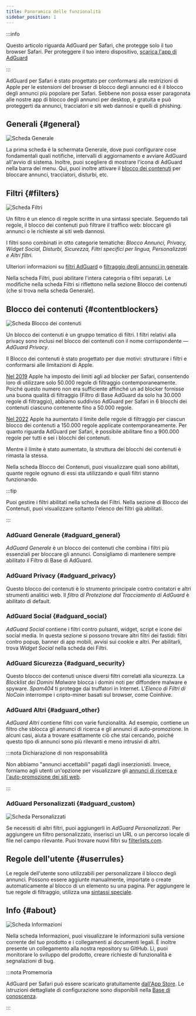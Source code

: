 ```yaml
---
title: Panoramica delle funzionalità
sidebar_position: 1
---
```


:::info

Questo articolo riguarda AdGuard per Safari, che protegge solo il tuo browser Safari. Per proteggere il tuo intero dispositivo, [scarica l'app di AdGuard](https://agrd.io/download-kb-adblock)

:::

AdGuard per Safari è stato progettato per conformarsi alle restrizioni di Apple per le estensioni del browser di blocco degli annunci ed è il blocco degli annunci più popolare per Safari. Sebbene non possa esser paragonata alle nostre app di blocco degli annunci per desktop, è gratuita e può proteggerti da annunci, tracciatori e siti web dannosi e quelli di phishing.

## Generali {#general}

![Scheda Generale](https://cdn.adtidy.org/public/Adguard/Blog/AG_for_Safari_in-depth_review/General.png)

La prima scheda è la schermata Generale, dove puoi configurare cose fondamentali quali notifiche, intervalli di aggiornamento e avviare AdGuard all'avvio di sistema. Inoltre, puoi scegliere di mostrare l'icona di AdGuard nella barra dei menu. Qui, puoi inoltre attivare il [blocco dei contenuti](#contentblockers) per bloccare annunci, tracciatori, disturbi, etc.

## Filtri {#filters}

![Scheda Filtri](https://cdn.adtidy.org/public/Adguard/Blog/AG_for_Safari_in-depth_review/Filters.png)

Un filtro è un elenco di regole scritte in una sintassi speciale. Seguendo tali regole, il blocco dei contenuti può filtrare il traffico web: bloccare gli annunci o le richieste ai siti web dannosi.

I filtri sono combinati in otto categorie tematiche: *Blocco Annunci, Privacy, Widget Social, Disturbi, Sicurezza, Filtri specifici per lingua, Personalizzati e Altri filtri*.

Ulteriori informazioni su [filtri AdGuard](/general/ad-filtering/adguard-filters) o [filtraggio degli annunci in generale](/general/ad-filtering/how-ad-blocking-works).

Nella scheda Filtri, puoi abilitare l'intera categoria o filtri separati. Le modifiche nella scheda Filtri si riflettono nella sezione Blocco dei contenuti (che si trova nella scheda Generale).

## Blocco dei contenuti {#contentblockers}

![Scheda Blocco dei contenuti](https://cdn.adtidy.org/public/Adguard/Blog/AG_for_Safari_in-depth_review/Contentblockers.png)

Un blocco dei contenuti è un gruppo tematico di filtri. I filtri relativi alla privacy sono inclusi nel blocco dei contenuti con il nome corrispondente — *AdGuard Privacy*.

Il Blocco dei contenuti è stato progettato per due motivi: strutturare i filtri e conformarsi alle limitazioni di Apple.

[Nel 2019](https://adguard.com/en/blog/adguard-safari-1-5.html) Apple ha imposto dei limiti agli ad blocker per Safari, consentendo loro di utilizzare solo 50.000 regole di filtraggio contemporaneamente. Poiché questo numero non era sufficiente affinché un ad blocker fornisse una buona qualità di filtraggio (Filtro di Base AdGuard da solo ha 30.000 regole di filtraggio), abbiamo suddiviso AdGuard per Safari in 6 blocchi dei contenuti ciascuno contenente fino a 50.000 regole.

[Nel 2022](https://adguard.com/en/blog/adguard-for-safari-1-11.html) Apple ha aumentato il limite delle regole di filtraggio per ciascun blocco dei contenuti a 150.000 regole applicate contemporaneamente. Per quanto riguarda AdGuard per Safari, è possibile abilitare fino a 900.000 regole per tutti e sei i blocchi dei contenuti.

Mentre il limite è stato aumentato, la struttura dei blocchi dei contenuti è rimasta la stessa.

Nella scheda Blocco dei Contenuti, puoi visualizzare quali sono abilitati, quante regole ognuno di essi sta utilizzando e quali filtri stanno funzionando.

:::tip

Puoi gestire i filtri abilitati nella scheda dei Filtri. Nella sezione di Blocco dei Contenuti, puoi visualizzare soltanto l'elenco dei filtri già abilitati.

:::

### AdGuard Generale {#adguard_general}

*AdGuard Generale* è un blocco dei contenuti che combina i filtri più essenziali per bloccare gli annunci. Consigliamo di mantenere sempre abilitato il Filtro di Base di AdGuard.

### AdGuard Privacy {#adguard_privacy}

Questo blocco dei contenuti è lo strumento principale contro contatori e altri strumenti analitici web. Il *filtro di Protezione dal Tracciamento di AdGuard* è abilitato di default.

### AdGuard Social {#adguard_social}

*AdGuard Social* contiene i filtri contro pulsanti, widget, script e icone dei social media. In questa sezione si possono trovare altri filtri dei fastidi: filtri contro popup, banner di app mobili, avvisi sui cookie e altri. Per abilitarli, trova *Widget Social* nella scheda dei Filtri.

### AdGuard Sicurezza {#adguard_security}

Questo blocco dei contenuti unisce diversi filtri correlati alla sicurezza. La *Blocklist dei Domini Malware* blocca i domini noti per diffondere malware e spyware. *Spam404* ti protegge dai truffatori in Internet. L'*Elenco di Filtri di NoCoin* interrompe i cripto-miner basati sul browser, come Coinhive.

### AdGuard Altri {#adguard_other}

*AdGuard Altri* contiene filtri con varie funzionalità. Ad esempio, contiene un filtro che sblocca gli annunci di ricerca e gli annunci di auto-promozione. In alcuni casi, aiuta a trovare esattamente ciò che stai cercando, poiché questo tipo di annunci sono più rilevanti e meno intrusivi di altri.

:::nota Dichiarazione di non responsabilità

Non abbiamo "annunci accettabili" pagati dagli inserzionisti. Invece, forniamo agli utenti un'opzione per visualizzare gli [annunci di ricerca e l'auto-promozione dei siti web](/general/ad-filtering/search-ads).

:::

### AdGuard Personalizzati {#adguard_custom}

![Scheda Personalizzati](https://cdn.adtidy.org/public/Adguard/Blog/AG_for_Safari_in-depth_review/AGCustom.png)

Se necessiti di altri filtri, puoi aggiungerli in *AdGuard Personalizzati*. Per aggiungere un filtro personalizzato, inserisci un URL o un percorso locale di file nel campo rilevante. Puoi trovare nuovi filtri su [filterlists.com](https://filterlists.com/).

## Regole dell'utente {#userrules}

Le regole dell'utente sono utilizzabili per personalizzare il blocco degli annunci. Possono essere aggiunte manualmente, importate o create automaticamente al blocco di un elemento su una pagina. Per aggiungere le tue regole di filtraggio, utilizza una [sintassi speciale](/general/ad-filtering/create-own-filters).

## Info {#about}

![Scheda Informazioni](https://cdn.adtidy.org/public/Adguard/Blog/AG_for_Safari_in-depth_review/About.png)

Nella scheda Informazioni, puoi visualizzare le informazioni sulla versione corrente del tuo prodotto e i collegamenti ai documenti legali. È inoltre presente un collegamento alla nostra repository su GitHub. Lì, puoi monitorare lo sviluppo del prodotto, creare richieste di funzionalità e segnalazioni di bug.

:::nota Promemoria

AdGuard per Safari può essere scaricato gratuitamente [dall'App Store](https://apps.apple.com/app/adguard-for-safari/id1440147259). Le istruzioni dettagliate di configurazione sono disponibili nella [Base di conoscenza](../installation).

:::
